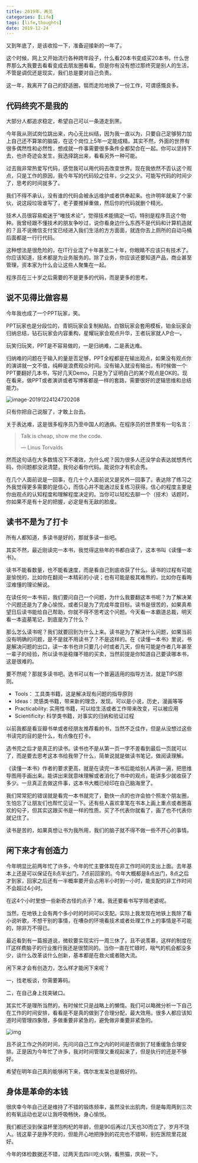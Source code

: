 ```yaml
---
title: 2019年，再见
categories: [Life]
tags: [life,thoughts]
date: 2019-12-24
---
```


又到年底了，是该收拾一下，准备迎接新的一年了。

<!-- more -->

这个时候，网上又开始流行各种跨年段子，什么看20本书变成买20本书，什么世界那么大我要去看看变成去朋友圈看看。但是你有没有想过那终究是别人的生活，不管是调侃还是现实，我们总是要对自己负责。

这一年，我离开了自己的舒适圈，铤而走险地换了一份工作，可谓感慨良多。

## 代码终究不是我的

大部分人都追求稳定，希望自己可以一条道走到黑。

今年我从测试岗位跳出来，内心无比纠结，因为我一直以为，只要自己足够努力加上自己还不算笨的脑袋，在这个岗位上5年一定能成精。其实不然，外面的世界有很多偶然性和必然性，想成就一件事需要很多条件全都契合在一起。你可以坚持下去，也许奇迹会发生，我选择跳出来，看看另外一种可能。

过去我非常热爱写代码，感觉我可以用代码去改变世界。现在我依然不否认这个观点，只是工作的原因，我今年写的代码较之往年，少之又少。可能写代码的时间少了，思考的时间就多了。

我们不得不承认，没有谁的代码会被永远维护或者供奉起来。也许明年就来了个家伙，说这段垃圾谁写了，老子要推掉重做，然后你的代码就删个精光。

技术人员很容易痴迷于“唯技术论”，觉得技术能搞定一切，特别是程序员这个物种。我曾经跟不懂技术的朋友争吵过，说你看身边什么东西不是代码和计算机造就的？且不说微信支付宝已经进入我们生活的方方面面，就连你去上厕所的自动马桶后面都是一行行代码。

这种想法是很危险的，在IT行业混了十年甚至二十年，你眼睛不应该只有技术了。你应该知道，技术都是为业务服务的。除了业务，你应该还要知道产品，商业甚至管理，资本家为什么会让这些人聚集在一起。

程序员在三十岁之后需要的不是更多的代码，而是更多的思考。

## 说不见得比做容易

今年我也成了一个PPT玩家，笑。

PPT玩家也是分段位的，青铜玩家会复制粘贴，白银玩家会套用模板，铂金玩家会归纳总结，钻石玩家会内容重构，星耀玩家会观点升华，王者玩家就人P合一。

玩笑归玩笑，PPT是不容易做的，一是归纳难，二是表达难。

归纳难的问题在于输入的量是否足够，PPT全程都是在输出观点，如果没有观点你的演讲就一文不值，纯粹是浪费观众时间。没有输入就没有输出，有时候做一个PPT要翻好几本书，写好几天Demo，只是为了证明自己的某个观点是OK的。现在看来，做PPT或者演讲或者写博客都是一样的套路，需要很好的逻辑思维和总结能力。

![image-20191224124720208](https://tobyqin.github.io/img/image-20191224124720208.png)

只有你把自己说服了，才敢上台去。

关于表达难，这是很多程序员乃至中国人的通病。在程序员的世界里有一句名言：

> Talk is cheap, show me the code.
>
> — Linus Torvalds

然而这句话在大多数情况下不凑效，为什么呢？因为很多人还没学会表达就想秀代码，你问题都没说清楚，我何必看你代码。能说你才有机会秀。

在几个人面前说是一回事，在几十个人面前说又是另外一回事了。表达除了练习之外我觉得更多需要的是信心，而信心并不能通过反复练习获得。信心的程度主要是你由观点的认知程度和理解程度决定的。当你可以轻松去聊一个（技术）话题时，你如果不是有十足的把握，必定是有无敌的脸皮。

## 读书不是为了打卡

所有人都知道，多读书是好的，那就多读一些吧。

其实不然，最近刚读完一本书，我觉得这些年的书都白读了，这本书叫《读懂一本书》。

读书不能看数量，也不能看速度，而是看自己到底收获了什么。读书的过程有可能是愉悦的，比如你在翻阅一本精彩的小说；也有可能是极其难熬的，比如你在看晦涩难懂的理论解说。

在读任何一本书前，我们要问自己一个问题，为什么我要翻这本书呢？为了解决某个问题还是为了身心愉悦，或者只是为了完成年度目标。读书是很苦的，如果真希望日后读书能给自己帮助，你就不得不思考这个问题。今天看一本霸道总裁，明天看一本盗墓笔记，到底是为了什么？

那么怎么读书呢？我们就要回到为什么上来。读书是为了解决什么问题，如果当前没有明确的问题，是不是就不用读书了？不是这样的。在《读懂一本书》里说，书是解决问题的出口，读一本书也许只要几小时或者几天，但有可能是作者几年甚至一辈子的经验，所以读书是稳赚不赔的买卖，当然前提是你知道自己要读哪本书，这是很难的。

要不然呢？那就多读书吧。选书可以有一个普遍适用的指导方法，就是TIPS原则。

- Tools： 工具类书籍，这是解决现有问题的指导原则
- Ideas：灵感类书籍，带来新的理念，发现。可以是小说，历史，漫画等等
- Practicability: 实用性书籍，可以给生活或者工作带来改变，可以被应用
- Scientificity: 科学类书籍，对事实的归纳和验证过程

以前我都是看豆瓣书单或者经朋友推荐看的书，当然不乏佳作，但是从没想过这些书读完的目的是什么，有点像在打卡。

选书完之后才是真正的读书。读书也不是从第一页一字不差看到最后一页就可以了，而是要去思考这本书给我带了什么，简单说就是做读书笔记，做阅读理解。

《读懂一本书》作者的要求更高，就是在读完一本书后能给别人再讲一遍，把思维导图用手画出来。能讲出来就意味理解或者消化了书中的观点，能讲多少就收获了多少。一旦真正去做这件事，这本书大概已经印在自己脑海里了。

我们常常犯的错误就是看完一本书就完了，勤快一点的也许会拍个照发个朋友圈，生怕忘了让朋友们也帮忙见证一下。还有些人喜欢拿笔在书本上画上重点或者圈喜欢的句子，但其实这跟买书是一样的性质。买了不代表你就看了，画了也不代表你就记住了。

读书是苦的，如果真想让书为我所用，我们的脑子就不得不做一些不开心的事情。

## 闲下来才有创造力

今年明显比前两年忙了许多，今年的忙主要体现在非工作时间的支出上面。去年基本上还是可以保证在8点半出门，7点前回家的。今年大概都是8点出门，8点之后才到家，回家之后还有一半概率要开会占用半小时到一小时，能支配的非工作时间不会超过4小时。

在这4个小时里想一些新奇古怪的点子？难。我还要看书写字陪老婆呢。

当然，在地铁上会有两个多小时的时间可以支配。实际上我发现在地铁上我除了看小说听歌，不想干别的事情，在嘈杂的环境看技术或者处理工作上的事情是不可能的，除非万不得已。

最近看到有一篇报道说，微软要实现实行一周三休了。且不说羡慕，这样的制度在IT这样费脑子的行业推行我还是很赞同的。当你一直在忙碌时，喘气的机会都没多少，谈什么改革谈什么创新，基本都是在救火或者随大流。

闲下来才会有创造力，怎么样才能闲下来呢？

一，找老板谈，你需要筹码。

二，在自己身上找突破口。

其实忙不是理所当然的，有时候忙只是战略上的懒惰。我们可以略微分析一下自己在工作的时间安排，看看是不是真的做到了合理分配，最大效用。很多人都应该知道时间管理四象限，多做重要非紧急的，避免做非重要非紧急的。

![img](https://tobyqin.github.io/img/2019-12/3b0223f5d13442699fd3e64a0f19e441.jpeg)

且不说工作之外的时间，先问问自己工作之内的时间是否做到了轻重缓急合理安排。正是因为今年忙了许多，我对时间管理又重视起来了，但是执行的还是不够好。

希望在明年自己真的能够闲下来，偶尔发发呆也是极好的。

## 身体是革命的本钱

很庆幸今年自己还是维持了不错的锻炼频率，虽然没长出肌肉，但是每周两到三次的有氧运动也足以让我呼吸畅快，身心愉悦。

我们都还没到保温杯里泡枸杞的年龄，但是90后再过几天也30而立了，岁月不饶人。钱这辈子是挣不完的，但能开心地把挣到的花完也不错啊，别在医院里花就好。

今年的体检数据还不错，过两天去四川吃火锅，看熊猫，庆祝一下。